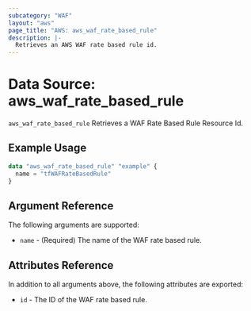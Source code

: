 ```yaml
---
subcategory: "WAF"
layout: "aws"
page_title: "AWS: aws_waf_rate_based_rule"
description: |-
  Retrieves an AWS WAF rate based rule id.
---
```


# Data Source: aws_waf_rate_based_rule

`aws_waf_rate_based_rule` Retrieves a WAF Rate Based Rule Resource Id.

## Example Usage

```terraform
data "aws_waf_rate_based_rule" "example" {
  name = "tfWAFRateBasedRule"
}

```

## Argument Reference

The following arguments are supported:

* `name` - (Required) The name of the WAF rate based rule.

## Attributes Reference
In addition to all arguments above, the following attributes are exported:

* `id` - The ID of the WAF rate based rule.
